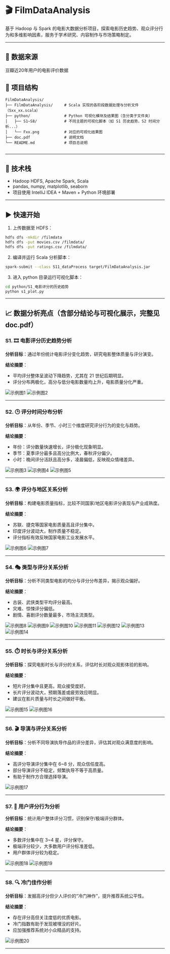 
# 🎬 FilmDataAnalysis

基于 Hadoop 与 Spark 的电影大数据分析项目，探索电影历史趋势、观众评分行为和多维影响因素，服务于学术研究、内容制作与市场策略制定。

---

## 📓 数据来源
豆瓣近20年用户的电影评价数据

## 📁 项目结构

```
FilmDataAnalysis/
├── FilmDataAnalysis/     # Scala 实现的各阶段数据处理与分析文件（Sxx_xx.scala）
├── python/               # Python 可视化模块及结果图（含分类子文件夹）
│   ├── S1~S8/            # 不同主题的可视化脚本（如 S1 历史趋势，S2 时间分析...）
│   └── Fxx.png           # 对应的可视化结果图
├── doc.pdf               # 说明文档
└── README.md             # 项目总说明
      
```

---

## 🚀 技术栈

- Hadoop HDFS, Apache Spark, Scala
- pandas, numpy, matplotlib, seaborn
- 项目使用 IntelliJ IDEA + Maven + Python 环境部署

---

## ▶️ 快速开始

1. 上传数据至 HDFS：

```bash
hdfs dfs -mkdir /filmdata
hdfs dfs -put movies.csv /filmdata/
hdfs dfs -put ratings.csv /filmdata/
```

2. 编译并运行 Scala 分析脚本：

```bash
spark-submit --class S11_dataProcess target/FilmDataAnalysis.jar
```

3. 进入 python 目录运行可视化脚本：

```bash
cd python/S1_电影评分的历史趋势
python s1_plot.py
```

---

## 📈 数据分析亮点（含部分结论与可视化展示，完整见doc.pdf）

### S1. 🎞️ 电影评分历史趋势分析
**分析目标**：通过年份统计电影评分变化趋势，研究电影整体质量与评分演变。

**结论摘要**：
- 平均评分整体呈波动下降趋势，尤其在 21 世纪后期明显。
- 评分分布两极化，高分与低分电影数量均上升，电影质量分化严重。

![示例图1](./python/F11.png)
![示例图2](./python/F12.png)


---

### S2. 🕒 评分时间分布分析
**分析目标**：从年份、季节、小时三个维度研究评分行为的变化与趋势。

**结论摘要**：
- 年份：评分数量快速增长，评分极化现象明显。
- 季节：夏季评分最多且高分比例大，春秋评分偏少。
- 小时：晚间评分活跃且高分多，凌晨偏低，反映观众情绪差异。


![示例图3](./python/F21.png)
![示例图4](./python/F22.png)
![示例图5](./python/F23.png)

---

### S3. 🌍 评分与地区关系分析
**分析目标**：构建电影质量指标，比较不同国家/地区电影评分表现与产业成熟度。

**结论摘要**：
- 苏联、捷克等国家电影质量高且评分集中。
- 印度评分波动大，制作质量不稳定。
- 评分指标有效反映国家电影工业发展水平。

![示例图6](./python/F31.png)
![示例图7](./python/F32.png)

---

### S4. 🎭 类型与评分关系分析
**分析目标**：分析不同类型电影的均分与评分分布差异，揭示观众偏好。

**结论摘要**：
- 古装、武侠类型平均评分最高。
- 灾难、惊悚评分偏低。
- 剧情、喜剧评分数量最多，市场主流类型。

![示例图8](./python/F41.png)
![示例图9](./python/F42.png)
![示例图10](./python/F43.png)
![示例图11](./python/F44.png)
![示例图12](./python/F45.png)
![示例图13](./python/F46.png)
![示例图14](./python/F47.png)

---

### S5. ⏱️ 时长与评分关系分析
**分析目标**：探究电影时长与评分的关系，评估时长对观众观影体验的影响。

**结论摘要**：
- 短片评分集中且更高，观众接受度好。
- 长片评分波动大，预期落差或疲劳效应明显。
- 建议在影片质量与时长之间做好平衡。

![示例图15](./python/F51.png)
![示例图16](./python/F52.png)


---

### S6. 🎬 导演与评分关系分析
**分析目标**：分析不同导演执导作品的评分差异，评估其对观众满意度的影响。

**结论摘要**：
- 高评分导演评分集中在 6~8 分，观众信任度高。
- 部分导演评分不稳定，频繁执导不等于高质量。
- 有助于制作方合理选择导演。

![示例图17](./python/F61.png)

---

### S7. 🙋 用户评分行为分析
**分析目标**：统计用户整体评分习惯，识别保守/极端评分群体。

**结论摘要**：
- 多数评分集中在 3~4 星，评分保守。
- 极端评分较少，大多数用户评分标准差低。
- 用户群体评分较为稳定。

![示例图18](./python/F71.png)
![示例图19](./python/F72.png)

---

### S8. 🔍 冷门佳作分析
**分析目标**：发掘高评分但少人评价的“冷门神作”，提升推荐系统公平性。

**结论摘要**：
- 存在评分高但关注度低的优质电影。
- 冷门指数有助于发现被埋没的好片。
- 应加强推荐系统对小众精品的支持。

![示例图20](./python/F81.png)


---


